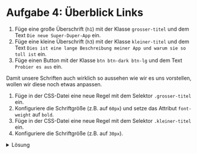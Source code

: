 # Aufgabe 4: Überblick Links

1. Füge eine große Überschrift (`h1`) mit der Klasse `grosser-titel` und dem Text `Die neue Super-Duper-App` ein.
2. Füge eine kleine Überschrift (`h3`) mit der Klasse `kleiner-titel` und dem Text `Dies ist eine lange Beschreibung meiner App und warum sie so toll ist` ein.
3. Füge einen Button mit der Klasse `btn btn-dark btn-lg` und dem Text `Probier es aus` ein.

Damit unsere Schriften auch wirklich so aussehen wie wir es uns vorstellen, wollen wir diese noch etwas anpassen.

1. Füge in der CSS-Datei eine neue Regel mit dem Selektor `.grosser-titel` ein.
2. Konfiguriere die Schriftgröße (z.B. auf `60px`) und setze das Attribut `font-weight` auf `bold`.
3. Füge in der CSS-Datei eine neue Regel mit dem Selektor `.kleiner-titel` ein.
4. Konfiguriere die Schriftgröße (z.B. auf `30px`).

<details>
<summary>Lösung</summary>

#### index.html

```html
<section class="section-style-2" id="überblick">
  <div class="container-fluid">
    <div class="row">
      <div class="col-lg-6 überblick-links">
        <h1 class="grosser-titel">Die neue Super-Duper-App</h1>
        <h3 class="kleiner-titel">
          Dies ist eine lange Beschreibung meiner App und warum sie so toll ist
        </h3>
        <button type="button" class="btn btn-dark btn-lg">
          Probier es aus!
        </button>
      </div>
      <div class="col-lg-6 überblick-rechts"></div>
    </div>
  </div>
</section>
```

#### style.css

```css
.grosser-titel {
  font-size: 60px;
  font-weight: bold;
}

.kleiner-titel {
  font-size: 30px;
}
```

</details>
